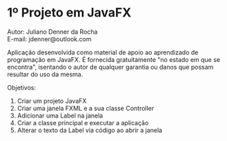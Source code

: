 <h1>1º Projeto em JavaFX</h1>
<p>Autor: Juliano Denner da Rocha<br>E-mail: jdenner@outlook.com</p>
<p>Aplicação desenvolvida como material de apoio ao aprendizado de programação em JavaFX. É fornecida gratuitamente "no estado em que se encontra", isentando o autor de qualquer garantia ou danos que possam resultar do uso da mesma.</p>
<p>Objetivos:
  <ol>
    <li>Criar um projeto JavaFX</li>
    <li>Criar uma janela FXML e a sua classe Controller</li>
    <li>Adicionar uma Label na janela</li>
    <li>Criar a classe principal e executar a aplicação</li>
    <li>Alterar o texto da Label via código ao abrir a janela</li>
  </ol>
</p>
